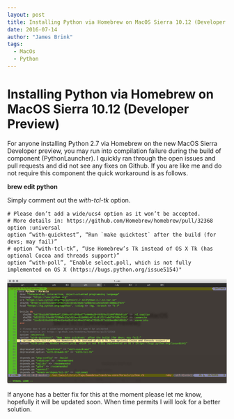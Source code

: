 ```yaml
---
layout: post
title: Installing Python via Homebrew on MacOS Sierra 10.12 (Developer Preview)
date: 2016-07-14
author: "James Brink"
tags:
  - MacOs
  - Python
---
```


# Installing Python via Homebrew on MacOS Sierra 10.12 (Developer Preview)

For anyone installing Python 2.7 via Homebrew on the new MacOS Sierra Developer preview, you may run into compilation failure during the build of component (PythonLauncher). I quickly ran through the open issues and pull requests and did not see any fixes on Github. If you are like me and do not require this component the quick workaround is as follows.

**brew edit python**

Simply comment out the _with-tcl-tk_ option.

```
# Please don’t add a wide/ucs4 option as it won’t be accepted.
# More details in: https://github.com/Homebrew/homebrew/pull/32368
option :universal
option “with-quicktest”, “Run `make quicktest` after the build (for devs; may fail)”
# option “with-tcl-tk”, “Use Homebrew’s Tk instead of OS X Tk (has optional Cocoa and threads support)”
option “with-poll”, “Enable select.poll, which is not fully implemented on OS X (https://bugs.python.org/issue5154)"
```

![screenshot](/assets/blog/python-macos.png)

If anyone has a better fix for this at the moment please let me know, hopefully it will be updated soon. When time permits I will look for a better solution.
